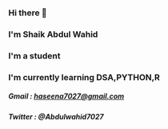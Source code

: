 ### Hi there 👋
### I'm Shaik Abdul Wahid
### I'm a student
### I'm currently learning DSA,PYTHON,R


##### Gmail : haseena7027@gmail.com
##### Twitter : @Abdulwahid7027
